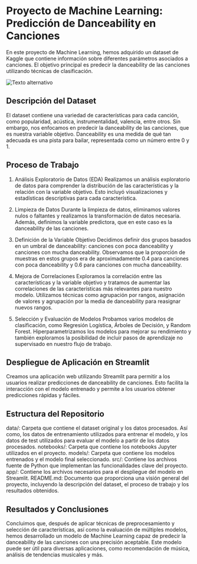 # Proyecto de Machine Learning: Predicción de Danceability en Canciones
En este proyecto de Machine Learning, hemos adquirido un dataset de Kaggle que contiene información sobre diferentes parámetros asociados a canciones. El objetivo principal es predecir la danceability de las canciones utilizando técnicas de clasificación.

![Texto alternativo]('../app/baile.jpg')

## Descripción del Dataset
El dataset contiene una variedad de características para cada canción, como popularidad, acústica, instrumentalidad, valencia, entre otros. Sin embargo, nos enfocamos en predecir la danceability de las canciones, que es nuestra variable objetivo. Danceability es una medida de qué tan adecuada es una pista para bailar, representada como un número entre 0 y 1.

## Proceso de Trabajo
1. Análisis Exploratorio de Datos (EDA)
Realizamos un análisis exploratorio de datos para comprender la distribución de las características y la relación con la variable objetivo. Esto incluyó visualizaciones y estadísticas descriptivas para cada característica.

2. Limpieza de Datos
Durante la limpieza de datos, eliminamos valores nulos o faltantes y realizamos la transformación de datos necesaria. Además, definimos la variable predictora, que en este caso es la danceability de las canciones.

3. Definición de la Variable Objetivo
Decidimos definir dos grupos basados en un umbral de danceability: canciones con poca danceability y canciones con mucha danceability. Observamos que la proporción de muestras en estos grupos era de aproximadamente 0.4 para canciones con poca danceability y 0.6 para canciones con mucha danceability.

4. Mejora de Correlaciones
Exploramos la correlación entre las características y la variable objetivo y tratamos de aumentar las correlaciones de las características más relevantes para nuestro modelo. Utilizamos técnicas como agrupación por rangos, asignación de valores y agrupación por la media de danceability para reasignar nuevos rangos.

5. Selección y Evaluación de Modelos
Probamos varios modelos de clasificación, como Regresión Logística, Árboles de Decisión, y Random Forest. Hiperparametrizamos los modelos para mejorar su rendimiento y también exploramos la posibilidad de incluir pasos de aprendizaje no supervisado en nuestro flujo de trabajo.

## Despliegue de Aplicación en Streamlit
Creamos una aplicación web utilizando Streamlit para permitir a los usuarios realizar predicciones de danceability de canciones. Esto facilita la interacción con el modelo entrenado y permite a los usuarios obtener predicciones rápidas y fáciles.


## Estructura del Repositorio
data/: Carpeta que contiene el dataset original y los datos procesados. Así como, los datos de entrenamiento utilizados para entrenar el modelo, y los datos de test utilizados para evaluar el modelo a partir de los datos procesados.
notebooks/: Carpeta que contiene los notebooks Jupyter utilizados en el proyecto.
models/: Carpeta que contiene los modelos entrenados y el modelo final seleccionado.
src/: Contiene los archivos fuente de Python que implementan las funcionalidades clave del proyecto.
app/: Contiene los archivos necesarios para el despliegue del modelo en Streamlit.
README.md: Documento que proporciona una visión general del proyecto, incluyendo la descripción del dataset, el proceso de trabajo y los resultados obtenidos.

## Resultados y Conclusiones
Concluimos que, después de aplicar técnicas de preprocesamiento y selección de características, así como la evaluación de múltiples modelos, hemos desarrollado un modelo de Machine Learning capaz de predecir la danceability de las canciones con una precisión aceptable. Este modelo puede ser útil para diversas aplicaciones, como recomendación de música, análisis de tendencias musicales y más.




